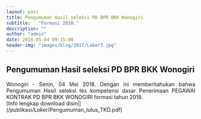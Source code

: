 ```yaml
---
layout: post
title: Pengumuman Hasil seleksi PD BPR BKK Wonogiri
subtitle:   "Formasi 2018."
description: ""
author: "admin"
date: 2018-05-04 09:15:00
header-img: "images/blog/2017/Loker3.jpg"
---
```



## Pengumuman Hasil seleksi PD BPR BKK Wonogiri
<div style="text-align: justify;">Wonogiri - Senin, 04 Mei 2018. 
Dengan ini memberitahukan bahwa Pengumuman Hasil seleksi tes kompetensi dasar Penerimaan PEGAWAI KONTRAK PD BPR BKK WONOGIRI
formasi tahun 2018.</div>
[Info lengkap download disini](/publikasi/Loker/Pengumuman_lulus_TKD.pdf)
